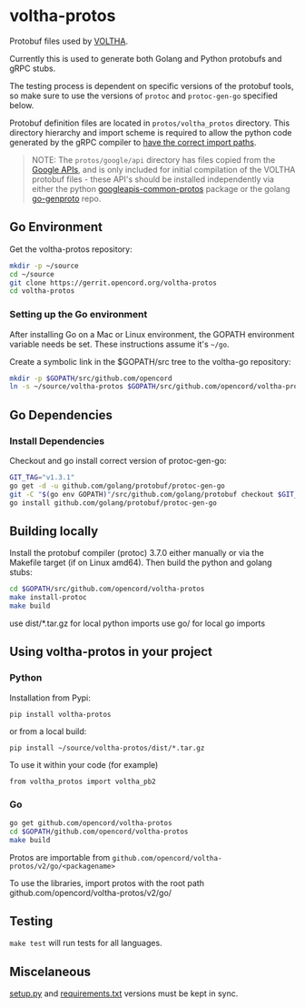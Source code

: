 # voltha-protos

Protobuf files used by [VOLTHA](https://wiki.opencord.org/display/CORD/VOLTHA).

Currently this is used to generate both Golang and Python protobufs and gRPC
stubs.

The testing process is dependent on specific versions of the protobuf tools, so
make sure to use the versions of `protoc` and `protoc-gen-go` specified below.

Protobuf definition files are located in `protos/voltha_protos` directory. This
directory hierarchy and import scheme is required to allow the python code
generated by the gRPC compiler to [have the correct import
paths](https://github.com/grpc/grpc/issues/9575#issuecomment-293934506).

> NOTE: The `protos/google/api` directory has files copied from the [Google
> APIs](https://github.com/googleapis/googleapis), and is only included for
> initial compilation of the VOLTHA protobuf files - these API's should be
> installed independently via either the python
> [googleapis-common-protos](https://pypi.org/project/googleapis-common-protos/)
> package or the golang [go-genproto](https://github.com/google/go-genproto)
> repo.

## Go Environment

Get the voltha-protos repository:

```sh
mkdir -p ~/source
cd ~/source
git clone https://gerrit.opencord.org/voltha-protos
cd voltha-protos
```

### Setting up the Go environment

After installing Go on a Mac or Linux environment, the GOPATH environment
variable needs be set.  These instructions assume it's `~/go`.

Create a symbolic link in the $GOPATH/src tree to the voltha-go repository:

```sh
mkdir -p $GOPATH/src/github.com/opencord
ln -s ~/source/voltha-protos $GOPATH/src/github.com/opencord/voltha-protos
```

## Go Dependencies

### Install Dependencies

Checkout and go install correct version of protoc-gen-go:

```sh
GIT_TAG="v1.3.1"
go get -d -u github.com/golang/protobuf/protoc-gen-go
git -C "$(go env GOPATH)"/src/github.com/golang/protobuf checkout $GIT_TAG
go install github.com/golang/protobuf/protoc-gen-go
```

## Building locally

Install the protobuf compiler (protoc) 3.7.0 either manually or via the
Makefile target (if on Linux amd64).  Then build the python and golang stubs:

```sh
cd $GOPATH/src/github.com/opencord/voltha-protos
make install-protoc
make build
```

use dist/*.tar.gz for local python imports
use go/ for local go imports

## Using voltha-protos in your project

### Python

Installation from Pypi:

`pip install voltha-protos`

or from a local build:

`pip install ~/source/voltha-protos/dist/*.tar.gz`

To use it within your code (for example)

`from voltha_protos import voltha_pb2`

### Go

```sh
go get github.com/opencord/voltha-protos
cd $GOPATH/github.com/opencord/voltha-protos
make build
````

Protos are importable from `github.com/opencord/voltha-protos/v2/go/<packagename>`

To use the libraries, import protos with the root path github.com/opencord/voltha-protos/v2/go/

## Testing

`make test` will run tests for all languages.

## Miscelaneous

[setup.py](https://gerrit.opencord.org/plugins/gitiles/voltha-protos/+/refs/heads/master/setup.py) and [requirements.txt](https://gerrit.opencord.org/plugins/gitiles/voltha-protos/+/refs/heads/master/requirements.txt) versions must be kept in sync.
